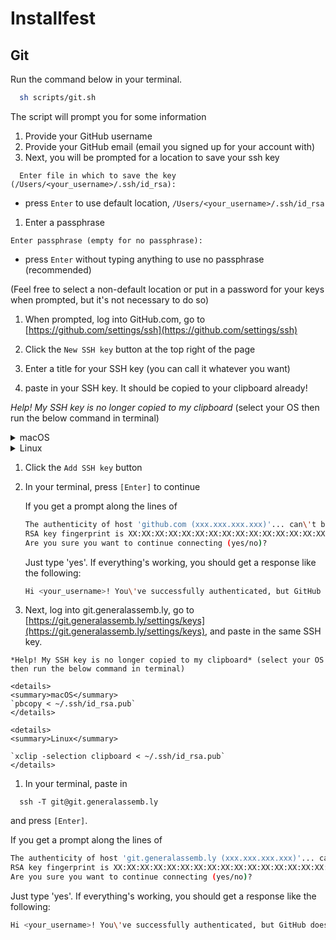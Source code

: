 # Installfest

## Git

Run the command below in your terminal.

```bash
  sh scripts/git.sh
```

The script will prompt you for some information

1.  Provide your GitHub username
1.  Provide your GitHub email (email you signed up for your account with)
1.  Next, you will be prompted for a location to save your ssh key

  ```
    Enter file in which to save the key (/Users/<your_username>/.ssh/id_rsa):
  ```
  - press `Enter` to use default location, `/Users/<your_username>/.ssh/id_rsa`

1.  Enter a passphrase

  ```
  Enter passphrase (empty for no passphrase):
  ```
  - press `Enter` without typing anything to use no passphrase (recommended)

  (Feel free to select a non-default location or put in a password for your keys when prompted,
but it's not necessary to do so)

1.  When prompted, log into GitHub.com, go to [https://github.com/settings/ssh](https://github.com/settings/ssh)

1. Click the `New SSH key` button at the top right of the page

1. Enter a title for your SSH key (you can call it whatever you want)

1. paste in your SSH key. It should be copied to your clipboard already!

  *Help! My SSH key is no longer copied to my clipboard* (select your OS then run the below command in terminal)
  <details>
  <summary>macOS</summary>
  `pbcopy < ~/.ssh/id_rsa.pub`
  </details>

  <details>
  <summary>Linux</summary>

  `xclip -selection clipboard < ~/.ssh/id_rsa.pub`
  </details>

1. Click the `Add SSH key` button

1. In your terminal, press `[Enter]` to continue

    If you get a prompt along the lines of

    ```bash
    The authenticity of host 'github.com (xxx.xxx.xxx.xxx)'... can\'t be established.
    RSA key fingerprint is XX:XX:XX:XX:XX:XX:XX:XX:XX:XX:XX:XX:XX:XX:XX:XX:XX:XX.
    Are you sure you want to continue connecting (yes/no)?
    ```

    Just type 'yes'. If everything's working, you should get a response like the
    following:

    ```bash
    Hi <your_username>! You\'ve successfully authenticated, but GitHub does not provide shell access.
    ```

1.   Next, log into git.generalassemb.ly, go to [https://git.generalassemb.ly/settings/keys](https://git.generalassemb.ly/settings/keys),
    and paste in the same SSH key.

    *Help! My SSH key is no longer copied to my clipboard* (select your OS then run the below command in terminal)

    <details>
    <summary>macOS</summary>
    `pbcopy < ~/.ssh/id_rsa.pub`
    </details>

    <details>
    <summary>Linux</summary>

    `xclip -selection clipboard < ~/.ssh/id_rsa.pub`
    </details>

1.  In your terminal, paste in
```
  ssh -T git@git.generalassemb.ly
```
and press `[Enter]`.

  If you get a prompt along the lines of

  ```bash
  The authenticity of host 'git.generalassemb.ly (xxx.xxx.xxx.xxx)'... can\'t be established.
  RSA key fingerprint is XX:XX:XX:XX:XX:XX:XX:XX:XX:XX:XX:XX:XX:XX:XX:XX:XX:XX.
  Are you sure you want to continue connecting (yes/no)?
  ```

  Just type 'yes'. If everything's working, you should get a response like the
  following:

  ```bash
  Hi <your_username>! You\'ve successfully authenticated, but GitHub does not provide shell access.
  ```
